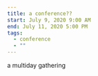 ```yaml
---
title: a conference??
start: July 9, 2020 9:00 AM
end: July 11, 2020 5:00 PM
tags:
  - conference
  - ""
---
```

a multiday gathering